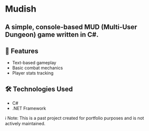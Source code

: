 # Mudish
## A simple, console-based MUD (Multi-User Dungeon) game written in C#.

## 🚀 Features
- Text-based gameplay
- Basic combat mechanics
- Player stats tracking

## 🛠 Technologies Used
- C#
- .NET Framework

ℹ️ Note: This is a past project created for portfolio purposes and is not actively maintained.
